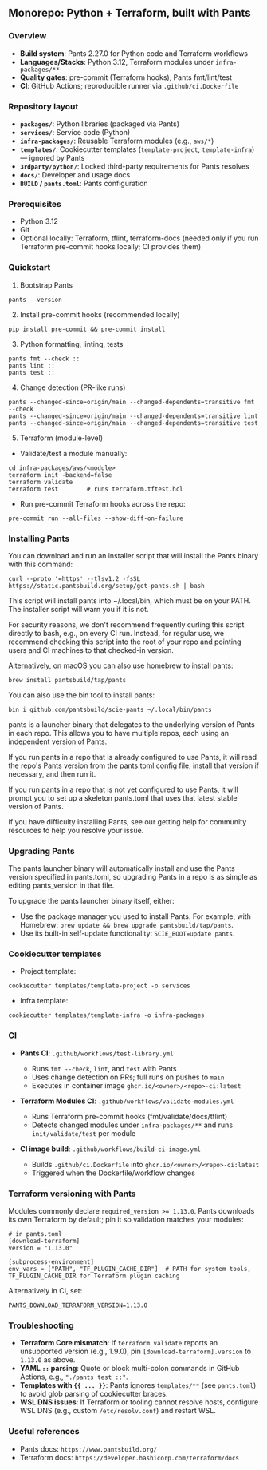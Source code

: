 ## Monorepo: Python + Terraform, built with Pants

### Overview
- **Build system**: Pants 2.27.0 for Python code and Terraform workflows
- **Languages/Stacks**: Python 3.12, Terraform modules under `infra-packages/**`
- **Quality gates**: pre-commit (Terraform hooks), Pants fmt/lint/test
- **CI**: GitHub Actions; reproducible runner via `.github/ci.Dockerfile`

### Repository layout
- **`packages/`**: Python libraries (packaged via Pants)
- **`services/`**: Service code (Python)
- **`infra-packages/`**: Reusable Terraform modules (e.g., `aws/*`)
- **`templates/`**: Cookiecutter templates (`template-project`, `template-infra`) — ignored by Pants
- **`3rdparty/python/`**: Locked third-party requirements for Pants resolves
- **`docs/`**: Developer and usage docs
- **`BUILD` / `pants.toml`**: Pants configuration

### Prerequisites
- Python 3.12
- Git
- Optional locally: Terraform, tflint, terraform-docs (needed only if you run Terraform pre-commit hooks locally; CI provides them)

### Quickstart
1) Bootstrap Pants
```
pants --version
```

2) Install pre-commit hooks (recommended locally)
```
pip install pre-commit && pre-commit install
```

3) Python formatting, linting, tests
```
pants fmt --check ::
pants lint ::
pants test ::
```

4) Change detection (PR-like runs)
```
pants --changed-since=origin/main --changed-dependents=transitive fmt --check
pants --changed-since=origin/main --changed-dependents=transitive lint
pants --changed-since=origin/main --changed-dependents=transitive test
```

5) Terraform (module-level)
- Validate/test a module manually:
```
cd infra-packages/aws/<module>
terraform init -backend=false
terraform validate
terraform test        # runs terraform.tftest.hcl
```
- Run pre-commit Terraform hooks across the repo:
```
pre-commit run --all-files --show-diff-on-failure
```

### Installing Pants
You can download and run an installer script that will install the Pants binary with this command:

```
curl --proto '=https' --tlsv1.2 -fsSL https://static.pantsbuild.org/setup/get-pants.sh | bash
```

This script will install pants into ~/.local/bin, which must be on your PATH. The installer script will warn you if it is not.

For security reasons, we don't recommend frequently curling this script directly to bash, e.g., on every CI run. Instead, for regular use, we recommend checking this script into the root of your repo and pointing users and CI machines to that checked-in version.

Alternatively, on macOS you can also use homebrew to install pants:

```
brew install pantsbuild/tap/pants
```

You can also use the bin tool to install pants:

```
bin i github.com/pantsbuild/scie-pants ~/.local/bin/pants
```

pants is a launcher binary that delegates to the underlying version of Pants in each repo. This allows you to have multiple repos, each using an independent version of Pants.

If you run pants in a repo that is already configured to use Pants, it will read the repo's Pants version from the pants.toml config file, install that version if necessary, and then run it.

If you run pants in a repo that is not yet configured to use Pants, it will prompt you to set up a skeleton pants.toml that uses that latest stable version of Pants.

If you have difficulty installing Pants, see our getting help for community resources to help you resolve your issue.

### Upgrading Pants
The pants launcher binary will automatically install and use the Pants version specified in pants.toml, so upgrading Pants in a repo is as simple as editing pants_version in that file.

To upgrade the pants launcher binary itself, either:

- Use the package manager you used to install Pants. For example, with Homebrew: `brew update && brew upgrade pantsbuild/tap/pants`.
- Use its built-in self-update functionality: `SCIE_BOOT=update pants`.

### Cookiecutter templates
- Project template:
```
cookiecutter templates/template-project -o services
```
- Infra template:
```
cookiecutter templates/template-infra -o infra-packages
```

### CI
- **Pants CI**: `.github/workflows/test-library.yml`
  - Runs `fmt --check`, `lint`, and `test` with Pants
  - Uses change detection on PRs; full runs on pushes to `main`
  - Executes in container image `ghcr.io/<owner>/<repo>-ci:latest`

- **Terraform Modules CI**: `.github/workflows/validate-modules.yml`
  - Runs Terraform pre-commit hooks (fmt/validate/docs/tflint)
  - Detects changed modules under `infra-packages/**` and runs `init/validate/test` per module

- **CI image build**: `.github/workflows/build-ci-image.yml`
  - Builds `.github/ci.Dockerfile` into `ghcr.io/<owner>/<repo>-ci:latest`
  - Triggered when the Dockerfile/workflow changes

### Terraform versioning with Pants
Modules commonly declare `required_version >= 1.13.0`. Pants downloads its own Terraform by default; pin it so validation matches your modules:
```
# in pants.toml
[download-terraform]
version = "1.13.0"

[subprocess-environment]
env_vars = ["PATH", "TF_PLUGIN_CACHE_DIR"]  # PATH for system tools, TF_PLUGIN_CACHE_DIR for Terraform plugin caching
```
Alternatively in CI, set:
```
PANTS_DOWNLOAD_TERRAFORM_VERSION=1.13.0
```

### Troubleshooting
- **Terraform Core mismatch**: If `terraform validate` reports an unsupported version (e.g., 1.9.0), pin `[download-terraform].version` to `1.13.0` as above.
- **YAML `::` parsing**: Quote or block multi-colon commands in GitHub Actions, e.g., `"./pants test ::"`.
- **Templates with `{{ ... }}`**: Pants ignores `templates/**` (see `pants.toml`) to avoid glob parsing of cookiecutter braces.
- **WSL DNS issues**: If Terraform or tooling cannot resolve hosts, configure WSL DNS (e.g., custom `/etc/resolv.conf`) and restart WSL.

### Useful references
- Pants docs: `https://www.pantsbuild.org/`
- Terraform docs: `https://developer.hashicorp.com/terraform/docs`
